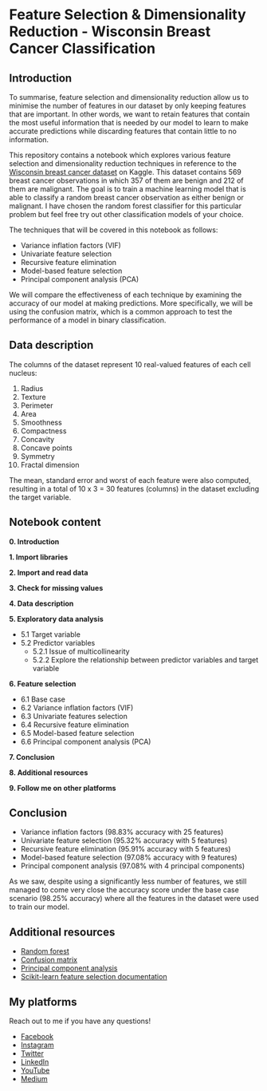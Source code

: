 # Feature Selection & Dimensionality Reduction - Wisconsin Breast Cancer Classification

## Introduction
To summarise, feature selection and dimensionality reduction allow us to minimise the number of features in our dataset by only keeping features that are important. In other words, we want to retain features that contain the most useful information that is needed by our model to learn to make accurate predictions while discarding features that contain little to no information.

This repository contains a notebook which explores various feature selection and dimensionality reduction techniques in reference to the [Wisconsin breast cancer dataset](https://www.kaggle.com/uciml/breast-cancer-wisconsin-data) on Kaggle. This dataset contains 569 breast cancer observations in which 357 of them are benign and 212 of them are malignant. The goal is to train a machine learning model that is able to classify a random breast cancer observation as either benign or malignant. I have chosen the random forest classifier for this particular problem but feel free try out other classification models of your choice.

The techniques that will be covered in this notebook as follows:

- Variance inflation factors (VIF)
- Univariate feature selection
- Recursive feature elimination
- Model-based feature selection
- Principal component analysis (PCA)

We will compare the effectiveness of each technique by examining the accuracy of our model at making predictions. More specifically, we will be using the confusion matrix, which is a common approach to test the performance of a model in binary classification.

## Data description
The columns of the dataset represent 10 real-valued features of each cell nucleus:

1. Radius
2. Texture
3. Perimeter
4. Area
5. Smoothness 
6. Compactness
7. Concavity
8. Concave points
9. Symmetry
10. Fractal dimension

The mean, standard error and worst of each feature were also computed, resulting in a total of 10 x 3 = 30 features (columns) in the dataset excluding the target variable.


## Notebook content
**0. Introduction**

**1. Import libraries**

**2. Import and read data**

**3. Check for missing values**

**4. Data description**

**5. Exploratory data analysis**
- 5.1 Target variable
- 5.2 Predictor variables
  - 5.2.1 Issue of multicollinearity
  -  5.2.2 Explore the relationship between predictor variables and target variable

**6. Feature selection**
- 6.1 Base case
- 6.2 Variance inflation factors (VIF)
- 6.3 Univariate features selection
- 6.4 Recursive feature elimination
- 6.5 Model-based feature selection
- 6.6 Principal component analysis (PCA)

**7. Conclusion**

**8. Additional resources**

**9. Follow me on other platforms**

## Conclusion
- Variance inflation factors (98.83% accuracy with 25 features)
- Univariate feature selection (95.32% accuracy with 5 features)
- Recursive feature elimination (95.91% accuracy with 5 features)
- Model-based feature selection (97.08% accuracy with 9 features)
- Principal component analysis (97.08% with 4 principal components)

As we saw, despite using a significantly less number of features, we still managed to come very close the accuracy score under the base case scenario (98.25% accuracy) where all the features in the dataset were used to train our model. 

## Additional resources
- [Random forest](https://www.youtube.com/watch?v=J4Wdy0Wc_xQ)
- [Confusion matrix](https://www.youtube.com/watch?v=8Oog7TXHvFY&t=1681s)
- [Principal component analysis](https://www.youtube.com/watch?v=FgakZw6K1QQ)
- [Scikit-learn feature selection documentation](https://scikit-learn.org/stable/modules/feature_selection.html)

## My platforms
Reach out to me if you have any questions!
- [Facebook](https://www.facebook.com/chongjason914)
- [Instagram](https://www.instagram.com/chongjason914)
- [Twitter](https://www.twitter.com/chongjason914)
- [LinkedIn](https://www.linkedin.com/in/chongjason914)
- [YouTube](https://www.youtube.com/channel/UCQXiCnjatxiAKgWjoUlM-Xg?view_as=subscriber)
- [Medium](https://www.medium.com/@chongjason)
